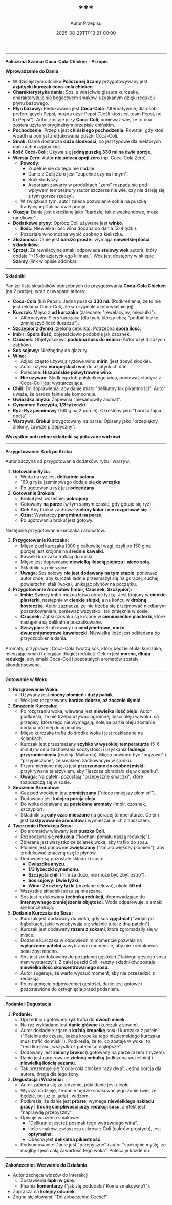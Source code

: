 ﻿---
draft: true
title: "***"
author: "Autor Przepisu"
recipe_image: images/recipe-headers/default.jpg
date: 2025-08-29T17:13:21-00:00
categories: ["do-kategoryzacji"]
tags: ["draft"]
tagline: "Przepis do sformatowania"
servings: 4
prep_time: 15
cook: true
cook_time: 30
calories: 300
protein: 20
fat: 10
carbohydrate: 25
---
***

**Policzona Szama: Coca-Cola Chicken - Przepis**

**Wprowadzenie do Dania**

*   W dzisiejszym odcinku **Policzonej Szamy** przygotowywany jest **azjatycki kurczak coca-cola chicken**.
*   **Charakterystyka dania:** Sos, a właściwie glazura kurczaka, charakteryzuje się bogactwem smaków, uzyskanym dzięki redukcji płynu bazowego.
*   **Płyn bazowy:** Redukowana jest **Coca-Cola**. Alternatywnie, dla osób preferujących Pepsi, można użyć Pepsi ("Jeśli ktoś jest team Pepsi, no to Pepsi"). Autor zostaje przy **Coca-Coli**, ponieważ wie, że to ona została użyta w oryginalnym przepisie chińskim.
*   **Pochodzenie:** Przepis jest **chińskiego pochodzenia**. Powstał, gdy ktoś wpadł na pomysł zredukowania puszki Coca-Coli.
*   **Smak:** Danie dostarcza **dużo słodkości**, co jest typowe dla niektórych dań kuchni azjatyckiej.
*   **Ilość Coca-Coli:** Używa się **jedną puszkę 330 ml na dwie porcje**.
*   **Wersja Zero:** Autor **nie poleca opcji zero** (np. Coca-Cola Zero).
    *   **Powody:**
        *   Zupełnie się do tego nie nadaje.
        *   Danie z Colą Zero jest "zupełnie czymś innym".
        *   Brak słodyczy.
        *   Aspartam zawarty w produktach "zero" rozpada się pod wpływem temperatury (autor szczerze nie wie, czy nie dzieją się z tym gorsze rzeczy).
    *   W związku z tym, autor zaleca pozwolenie sobie na puszkę tradycyjnej Coli na dwie porcje.
*   **Okazja:** Danie jest określane jako "bardziej takie weekendowe, może randkowe".
*   **Dodatkowe płyny:** Oprócz Coli używane jest **winko**.
    *   **Ilość:** Niewielka ilość wina dodana do dania (3-4 łyżki).
    *   Pozostałe wino można wypić osobno z kieliszka.
*   **Złożoność:** Danie jest **bardzo proste** i wymaga **niewielkiej ilości składników**.
*   **Sprzęt:** Za rewelacyjne smaki odpowiada **stalowy wok** autora, który dodaje "+15 do azjatyckiego klimatu". Wok jest dostępny w sklepie **Szamy** (link w opisie odcinka).

***

**Składniki**

Poniżej lista składników potrzebnych do przygotowania **Coca-Cola Chicken** (na 2 porcje), wraz z uwagami autora:

*   **Coca-Cola** (lub Pepsi): Jedna puszka **330 ml**. (Podkreślenie, że to nie jest reklama Coca-Coli, ale w oryginale użyto właśnie jej).
*   **Kurczak:** Mięso z **ud kurczaka** (zalecane: "rewelacyjny, mięciutki").
    *   Alternatywa: Pierś kurczaka (dla tych, którzy chcą "podbić białko, zmniejszyć ilość tłuszczu").
*   **Szczypior z dymki** (zielona cebulka): Potrzebna **spora ilość**.
*   **Imbir:** **Spora ilość**, objętościowo podobnie jak czosnek.
*   **Czosnek:** Objetyościowo **podobna ilość do imbiru** (Autor użył 3 dużych ząbków).
*   **Sos sojowy:** Niezbędny do glazury.
*   **Wino:**
    *   Azjaci często używają ryżowe wino **mirin** (jest dosyć słodkie).
    *   Autor używa **europejskich win** do azjatyckich dań.
    *   Polecane: **Hiszpańskie półwytrawne wino**.
    *   **Nie używać:** Słodkiego lub półsłodkiego wina, ponieważ słodycz z Coca-Coli jest wystarczająca.
*   **Chili:** Do doprawienia, aby danie miało "delikatny kik pikantności". Autor uważa, że bardzo fajnie się komponuje.
*   **Gwiazdka anyżu:** Zapewnia "niesamowity aromat".
*   **Cynamon:** **Szczypta, 1/3 łyżeczki**.
*   **Ryż:** **Ryż jaśminowy** (160 g na 2 porcje). Określony jako "bardzo fajna opcja".
*   **Warzywa:** **Brokuł** przygotowany na parze. Opisany jako "przepiękny, zielony, zawsze przepyszny".

**Wszystkie potrzebne składniki są pokazane widzowi.**

***

**Przygotowanie: Krok po Kroku**

Autor zaczyna od przygotowania dodatków: ryżu i warzyw.

1.  **Gotowanie Ryżu:**
    *   Woda na ryż jest **delikatnie solona**.
    *   160 g ryżu jaśminowego dodaje się **do wrzątku**.
    *   Po ugotowaniu ryż jest **odcedzany**.
2.  **Gotowanie Brokuła:**
    *   Brokuł jest wcześniej **pokrojony**.
    *   Gotowany **na parze** (w tym samym czasie, gdy gotuje się ryż).
    *   **Cel:** Aby brokuł zachował **zielony kolor** i **nie rozgotował się**.
    *   **Czas:** Wystarczy **parę minut na parze**.
    *   Po ugotowaniu brokuł jest gotowy.

Następnie przygotowanie kurczaka i aromatów.

3.  **Przygotowanie Kurczaka:**
    *   Mięso z ud kurczaka (300 g całkowitej wagi, czyli po 150 g na porcję) jest krojone na **średnie kawałki**.
    *   Kawałki kurczaka trafiają do miski.
    *   Mięso jest doprawiane **niewielką ilością pieprzu** i **nieco solą**.
    *   Składniki są mieszane.
    *   **Uwaga:** Sos sojowy **nie jest dodawany na tym etapie**, ponieważ autor chce, aby kurczak ładnie przesmażył się na gorącej, suchej powierzchni stali (woka), unikając płynów na początku.
4.  **Przygotowanie Aromatów (Imbir, Czosnek, Szczypior):**
    *   **Imbir:** Świeży imbir można łatwo obrać łyżką. Jest krojony w **cienkie plasterki**, następnie w **cienkie słupki**, a na końcu w **drobną kosteczkę**. Autor zaznacza, że nie trzeba się przejmować niedbałym poszatkowaniem, ponieważ wszystko i tak zmięknie w sosie.
    *   **Czosnek:** Ząbki czosnku są krojone w **cieniusieńkie plasterki**, które następnie są delikatnie poszatkowane.
    *   **Szczypior:** Szatkowany na **centymetrowe, może dwucentymetrowe kawałeczki**. Niewielka ilość jest odkładana do przyozdobienia dania.

Aromaty, przyprawy i Coca-Cola tworzą sos, który będzie otulał kurczaka, mieszając smaki i ulegając długiej redukcji. Celem jest **mocna, długa redukcja**, aby smaki Coca-Coli i pozostałych aromatów zostały skondensowane.

***

**Gotowanie w Woku**

1.  **Rozgrzewanie Woka:**
    *   Używany jest **mocny płomień** i **duży palnik**.
    *   Wok jest rozgrzewany **bardzo dobrze, aż zacznie dymić**.
2.  **Smażenie Kurczaka:**
    *   Po rozgrzaniu woka, wlewana jest **niewielka ilość oleju**. Autor podkreśla, że nie trzeba używać ogromnej ilości oleju w woku, są przepisy, które tego nie wymagają. Kolejna partia oleju zostanie dodana później do aromatów.
    *   Mięso kurczaka trafia do środka woka i jest rozkładane na ściankach.
    *   Kurczak jest przesmażany **szybko w wysokiej temperaturze** (5-6 minut) w celu zachowania soczystości i uzyskania **ładnego przyrumienienia** (reakcja Maillarda). Mięso powinno być "brązowe" i "przypieczone", ze smakiem zachowanym w środku.
    *   Przyrumienione mięso jest **przerzucane do osobnej miski** i przykrywane talerzykiem, aby "jeszcze obrabiało się w ciepełku".
    *   **Uwaga:** Na patelni pozostają "przepyszne smaczki", które rozpuszczą się w sosie.
3.  **Smażenie Aromatów:**
    *   Gaz pod wookiem jest **zmniejszany** ("nieco mniejszy płomień").
    *   Dodawana jest **kolejna porcja oleju**.
    *   Do woka dodawane są **posiekane aromaty** (imbir, czosnek, szczypior).
    *   Składniki są **cały czas mieszane** na gorącej temperaturze. Celem jest **zaktywowanie aromatów** i wymieszanie ich z tłuszczem.
4.  **Tworzenie i Redukcja Sosu:**
    *   Do aromatów wlewany jest **puszka Coli**.
    *   Rozpoczyna się **redukcja** ("kochani pomału naszą redukcję").
    *   Zbierane jest wszystko ze ścianek woka, aby trafiło do sosu.
    *   Płomień jest ponownie **zwiększany** ("śmiało większy płomień"), aby zredukować znaczną część płynów.
    *   Dodawane są pozostałe składniki sosu:
        *   **Gwiazdka anyżu**.
        *   **1/3 łyżeczki cynamonu**.
        *   **Szczypta chili** ("nie za dużo, nie może być zbyt ostro").
        *   **Sos sojowy:** **Dwie łyżki**.
        *   **Wino:** **Ze cztery łyżki** (przelane celowo), około **50 ml**.
    *   Wszystkie składniki sosu są mieszane.
    *   Sos jest redukowany **techniką redukcji**, doprowadzając do **intensywnego zmniejszenia objętości**. Woda odparowuje, a smaki się koncentrują.
5.  **Dodanie Kurczaka do Sosu:**
    *   Kurczak jest dodawany do woka, gdy sos **zgęstniał** ("widać po bąbelkach, jakie wydobywają się właśnie tutaj z dna patelni").
    *   Kurczak jest dodawany **razem z sokami**, które zgromadziły się w misce.
    *   Dodanie kurczaka w odpowiednim momencie pozwala na **wyłączenie patelni** w wybranym momencie, aby nie zredukować sosu zbyt mocno.
    *   Sos jest zredukowany do pożądanej gęstości ("takiego gęstego sosu nam wystarczy"). Z całej puszki Coli i reszty składników zostaje **niewielka ilość skoncentrowanego sosu**.
    *   Autor sugeruje, że warto wyczuć moment, aby nie przesadzić z redukcją.
    *   Po osiągnięciu odpowiedniej gęstości, danie jest gotowe i pozostawione do ostygnięcia przed podaniem.

***

**Podanie i Degustacja**

1.  **Podanie:**
    *   Uprzednio ugotowany **ryż** trafia do **dwóch misek**.
    *   Na ryż wykładane jest **danie główne** (kurczak z sosem).
    *   Autor dokładnie zgarnia **każdą kropelkę** sosu i kurczaka z patelni ("Patelnia do czysta, każda kropelka tego nieziemskiego kurczaka musi trafić do miski"). Podkreśla, że to, co zostaje w woku, to "resztka sosu, wszystko z patelni co najlepsze".
    *   Dodawany jest **zielony brokuł** (ugotowany na parze razem z ryżem).
    *   Danie jest garnirowane **zieloną cebulką** (odłożoną wcześniej) i **niewielką ilością sezamu**.
    *   Tak prezentuje się "coca-cola chicken razy dwa". Jedna porcja dla autora, druga dla jego żony.
2.  **Degustacja i Wrażenia:**
    *   Autor zabiera się za jedzenie, póki danie jest ciepłe.
    *   Wyraża nadzieję, że danie będzie smakować jego żonie (wie, że będzie, bo już je jadła) i widzom.
    *   Podkreśla, że danie jest **proste**, wymaga **niewielkiego nakładu pracy** i **trochę cierpliwości przy redukcji sosu**, a efekt jest "naprawdę przepyszny".
    *   Opisuje wrażenia smakowe:
        *   "Delikatnie jest też posmak tego wytrawnego wina".
        *   Ilość smaków, zwłaszcza cukrów z Coli (cukrów prostych), jest **optymalna**.
        *   Obecna jest **delikatna pikantność**.
    *   Podsumowanie: Danie jest "przepyszne" i autor "spokojnie myślę, że mógłby zjeść całą zawartość tego woka". Poleca je każdemu.

***

**Zakończenie i Wezwanie do Działania**

*   Autor zachęca widzów do interakcji:
    *   Zostawienia **łapki w górę**.
    *   Pisania **komentarzy** ("jak się podobało? Komu smakowało?").
*   Zaprasza na **kolejny odcinek**.
*   Żegna się słowami: "Do zobaczenia! Cześć!"